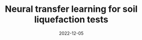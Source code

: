 ---
title: "Neural transfer learning for soil liquefaction tests"
collection: publications
#permalink: /publication/2022-12-05-neural-transfer-learning-for-soil-liquefaction-tests
date: 2022-12-05
venue: 'Computers & Geosciences'
paperurl: 'https://www.sciencedirect.com/science/article/abs/pii/S009830042200231X'
citation: 'Fang, Y., <b>Jairi, I.</b>, & Pirhadi, N. (2023). Neural transfer learning for soil liquefaction tests. Computers & Geosciences, 171, 105282.'
---
